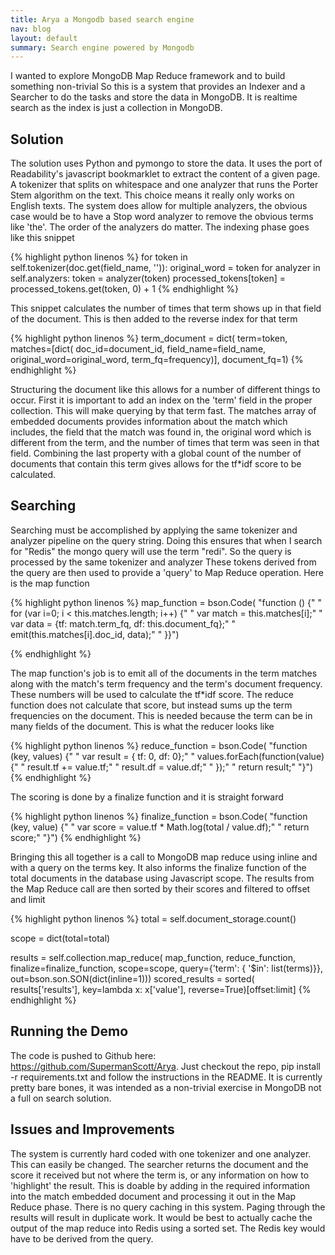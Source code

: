 ```yaml
---
title: Arya a Mongodb based search engine
nav: blog
layout: default
summary: Search engine powered by Mongodb
---
```

I wanted to explore MongoDB Map Reduce framework and to build something non-trivial So this is a system that provides an Indexer and a Searcher to do the tasks and store the data in MongoDB. It is realtime search as the index is just a collection in MongoDB.

Solution
--------

The solution uses Python and pymongo to store the data. It uses the port of Readability's javascript bookmarklet to extract the content of a given page. A tokenizer that splits on whitespace and one analyzer that runs the Porter Stem algorithm on the text. This choice means it really only works on English texts. The system does allow for multiple analyzers, the obvious case would be to have a Stop word analyzer to remove the obvious terms like 'the'. The order of the analyzers do matter. The indexing phase goes like this snippet

{% highlight python linenos %}
for token in self.tokenizer(doc.get(field_name, '')):
    original_word = token
    for analyzer in self.analyzers:
        token = analyzer(token)
    processed_tokens[token] = processed_tokens.get(token, 0) + 1
{% endhighlight %}

This snippet calculates the number of times that term shows up in that field of the document. This is then added to the reverse index for that term

{% highlight python linenos %}
term_document = dict(
    term=token,
    matches=[dict(
        doc_id=document_id,
        field_name=field_name,
        original_word=original_word,
        term_fq=frequency)],
    document_fq=1)
{% endhighlight %}

Structuring the document like this allows for a number of different things to occur. First it is important to add an index on the 'term' field in the proper collection. This will make querying by that term fast. The matches array of embedded documents provides information about the match which includes, the field that the match was found in, the original word which is different from the term, and the number of times that term was seen in that field. Combining the last property with a global count of the number of documents that contain this term gives allows for the tf\*idf score to be calculated.


Searching
---------

Searching must be accomplished by applying the same tokenizer and analyzer pipeline on the query string. Doing this ensures that when I search for "Redis" the mongo query will use the term "redi". So the query is processed by the same tokenizer and analyzer These tokens derived from the query are then used to provide a 'query' to Map Reduce operation. Here is the map function

{% highlight python linenos %}
map_function = bson.Code(
   "function () {"
   " for (var i=0; i < this.matches.length; i++) {"
   "   var match = this.matches[i];"
   "   var data = {tf: match.term_fq, df: this.document_fq};"
   "   emit(this.matches[i].doc_id, data);"
" }}")

{% endhighlight %}

The map function's job is to emit all of the documents in the term matches along with the match's term frequency and the term's document frequency. These numbers will be used to calculate the tf\*idf score. The reduce function does not calculate that score, but instead sums up the term frequencies on the document. This is needed because the term can be in many fields of the document. This is what the reducer looks like

{% highlight python linenos %}
reduce_function = bson.Code(
    "function (key, values) {"
    " var result = { tf: 0, df: 0};"
    " values.forEach(function(value) {"
    "   result.tf += value.tf;"
    "   result.df = value.df;"
    " });"
    " return result;"
    "}")
{% endhighlight %}

The scoring is done by a finalize function and it is straight forward

{% highlight python linenos %}
finalize_function = bson.Code(
    "function (key, value) {"
    " var score = value.tf * Math.log(total / value.df);"
    " return score;"
    "}")
{% endhighlight %}

Bringing this all together is a call to MongoDB map reduce using inline and with a query on the terms key. It also informs the finalize function of the total documents in the database using Javascript scope. The results from the Map Reduce call are then sorted by their scores and filtered to offset and limit

{% highlight python linenos %}
total = self.document_storage.count()

scope = dict(total=total)

results = self.collection.map_reduce(
    map_function,
    reduce_function,
    finalize=finalize_function,
    scope=scope,
    query={'term': { '$in': list(terms)}},
    out=bson.son.SON(dict(inline=1)))
    scored_results = sorted(
       results['results'],
       key=lambda x: x['value'],
       reverse=True)[offset:limit]
{% endhighlight %}

Running the Demo
----------------

The code is pushed to Github here: https://github.com/SupermanScott/Arya. Just checkout the repo, pip install -r requirements.txt and follow the instructions in the README. It is currently pretty bare bones, it was intended as a non-trivial exercise in MongoDB not a full on search solution.

Issues and Improvements
-----------------------

The system is currently hard coded with one tokenizer and one analyzer. This can easily be changed. The searcher returns the document and the score it received but not where the term is, or any information on how to 'highlight' the result. This is doable by adding in the required information into the match embedded document and processing it out in the Map Reduce phase. There is no query caching in this system. Paging through the results will result in duplicate work. It would be best to actually cache the output of the map reduce into Redis using a sorted set. The Redis key would have to be derived from the query.
